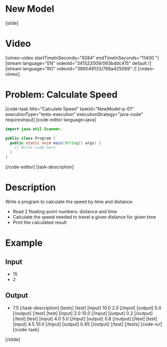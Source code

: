 # New Model

[slide]
# Video

[vimeo-video startTimeInSeconds="9284" endTimeInSeconds="11400 "]
[stream language="EN" videoId="341522009/063bddc415" default /]
[stream language="RO" videoId="386049133/766a425069"  /]
[/video-vimeo]


# Problem: Calculate Speed
[code-task title="Calculate Speed" taskId="NewModel-p-01" executionType="tests-execution" executionStrategy="java-code" requiresInput]
[code-editor language=java]
```java
import java.util.Scanner;

public class Program {
  public static void main(String[] args) {
    // Write code here
  }
}
```
[/code-editor]
[task-description]
# Description
Write a program to calculate the speed by time and distance:
  * Read 2 floating-point numbers: distance and time
  * Calculate the speed needed to travel a given distance for given time
  * Print the calculated result
# Example
## Input
- 15
- 2
## Output
- 7.5
[/task-description]
[tests]
[test]
[input]
10.0
2.0
[/input]
[output]
5.0
[/output]
[/test]
[test]
[input]
2.0
10.0
[/input]
[output]
0.2
[/output]
[/test]
[test]
[input]
4.0
5.0
[/input]
[output]
0.8
[/output]
[/test]
[test]
[input]
4.5
10.0
[/input]
[output]
0.45
[/output]
[/test]
[/tests]
[code-io/]
[/code-task]

[/slide]

